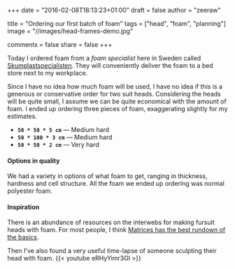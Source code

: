 +++
date = "2016-02-08T18:13:23+01:00"
draft = false
author = "zeeraw"

title = "Ordering our first batch of foam"
tags = ["head", "foam", "planning"]
image = "//images/head-frames-demo.jpg"

comments = false
share = false
+++

Today I ordered foam from a _foam specialist_ here in Sweden called [Skumplastspecialisten](http://www.skumplastspecialisten.se/index.asp).
They will conveniently deliver the foam to a bed store next to my workplace.

Since I have no idea how much foam will be used, I have no idea if this is a generous or conservative order for two suit heads.
Considering the heads will be quite small, I assume we can be quite economical with the amount of foam.
I ended up ordering three pieces of foam, exaggerating slightly for my estimates.

- **`50 * 50 * 5 cm`** — Medium hard
- **`50 * 100 * 3 cm`** — Medium hard
- **`50 * 50 * 2 cm`** — Very hard

#### Options in quality
We had a variety in options of what foam to get, ranging in thickness, hardness and cell structure.
All the foam we ended up ordering was normal polyester foam.

#### Inspiration
There is an abundance of resources on the interwebs for making fursuit heads with foam.
For most people, I think [Matrices has the best rundown of the basics](http://www.matrices.net/foam.asp).

Then I've also found a very useful time-lapse of someone sculpting their head with foam. {{< youtube eRHyYimr3GI >}}
